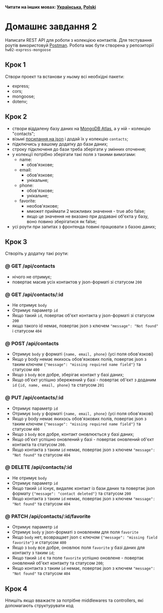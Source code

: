 **Читати на інших мовах: [Українська](README.ua.md), [Polski](README.pl.md)**

# Домашнє завдання 2

Написати REST API для роботи з колекцією контактів. Для тестування роутів використовуй [Postman](https://www.getpostman.com/).
Робота має бути створена у репозиторії `hw02-express-mongoose`

## Крок 1

Створи проект та встанови у ньому всі необхідні пакети:
- express;
- cors;
- mongoose;
- dotenv;

## Крок 2

- створи віддалену базу даних на [MongoDB Atlas](https://www.mongodb.com/cloud/atlas), а у ній - колекцію "contacts";
- візьмі [посилання на json](./contacts.json) і додай їх у колекцію `contacts`;
- підключись у вашому додатку до бази даних;
- строку підключеня до бази треба зберігати у змінних оточення;
- у колекції потрібно зберігати такі поля з такими вимогами:
   - name:
       - обов'язкове;
   - email:
       - обов'язкове;
       - унікальне;
   - phone:
       - обов'язкове;
       - унікальне;
   - favorite:
       - необов'язкове;
       - мможет приймати 2 можливих значення - true або false;
       - якщо це значення не вказано при додавані об'єкта у базу, воно повино зберігатися як false;
- усі роути при запитах з фронтенда повині працювати з базою даних;

## Крок 3

Створіть у додатку такі роути:

### @ GET /api/contacts

- нічого не отримує;
- повертає масив усіх контактов у json-форматі зі статусом `200`

### @ GET /api/contacts/:id

- Не отримує `body`
- Отримує параметр `id`
- Якщо такий `id`, повертає об'єкт контакта у json-форматі зі статусом `200`
- якщо такого id немає, повертає json з ключем `"message": "Not found"` і статусом `404`

### @ POST /api/contacts

- Отримує `body` у форматі `{name, email, phone}` (усі поля обов'язкові)
- Якщо у body немає якихось обов'язкових полів, повертає json з таким ключем `{"message": "missing required name field"}` та статусом `400`
- Якщо з `body` все добре, зберігає контакт у базі даних;
- Якщо об'єкт успішно збережений у базі - повертає об'єкт з доданим `id` `{id, name, email, phone}` та статусом `201`

### @ PUT /api/contacts/:id

- Отримує параметр `id`
- Отримує `body` у форматі `{name, email, phone}` (усі поля обов'язкові)
- Якщо у body немає якихось обов'язкових полів, повертає json з таким ключем `{"message": "missing required name field"}` та статусом `400`
- Якщо з `body` все добре, контакт оновлюється у базі даних;
- Якщо об'єкт успішно оновлений у базі - повертає оновлений об'єкт контакта та статусом `200`.
- Якщо контакта з таким `id` немає, повертає json з ключем `"message": "Not found"` та статусом `404`

### @ DELETE /api/contacts/:id

- Не отримує `body`
- Отримує параметр `id`
- Якщо такий `id` існує, видаляє контакт із бази даних та повертає json формату `{"message": "contact deleted"}` та статусом `200`
- Якщо контакта з таким `id` немає, повертає json з ключем `"message": "Not found"` та статусом `404`

### @ PATCH /api/contacts/:id/favorite

- Отримує параметр `id`
- Отримує `body` у json-форматі з оновленям для поля `favorite`
- Якщо `body` нет, возвращает json с ключом `{"message": "missing field favorite"}` и статусом `400`
- Якщо з `body` все добре, оновлює поля `favorite` у базі даних для контакту з таким `id`;
- Якщо такий `id` є та поле `favorite` успішно оновлене - повертає оновлений об'єкт контакту та статусом `200`;
- Якщо контакта з таким `id` немає, повертає json з ключем `"message": "Not found"` та статусом `404`


## Крок 4

Нпишіть якщо вважаєте за потрібне middlewares та controllers, які допомагають структурувати код
